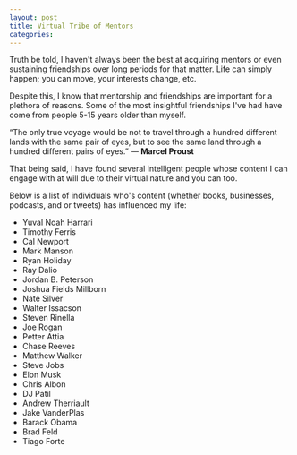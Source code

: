 ```yaml
---
layout: post
title: Virtual Tribe of Mentors
categories: 
---
```


Truth be told, I haven't always been the best at acquiring mentors or even sustaining friendships over long periods for that matter. Life can simply happen; you can move, your interests change, etc.

Despite this, I know that mentorship and friendships are important for a plethora of reasons. Some of the most insightful friendships I've had have come from people 5-15 years older than myself.

“The only true voyage would be not to travel through a hundred different lands with the same pair of eyes, but to see the same land through a hundred different pairs of eyes.” ― **Marcel Proust**

That being said, I have found several intelligent people whose content I can engage with at will due to their virtual nature and you can too.

Below is a list of individuals who's content (whether books, businesses, podcasts, and or tweets) has influenced my life:
- Yuval Noah Harrari
- Timothy Ferris
- Cal Newport
- Mark Manson
- Ryan Holiday
- Ray Dalio
- Jordan B. Peterson
- Joshua Fields Millborn
- Nate Silver
- Walter Issacson
- Steven Rinella
- Joe Rogan
- Petter Attia
- Chase Reeves
- Matthew Walker
- Steve Jobs
- Elon Musk
- Chris Albon
- DJ Patil
- Andrew Therriault
- Jake VanderPlas
- Barack Obama
- Brad Feld
- Tiago Forte